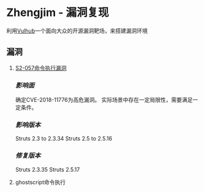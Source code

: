 ﻿# Zhengjim - 漏洞复现

利用[Vulhub](https://github.com/vulhub/vulhub)一个面向大众的开源漏洞靶场，来搭建漏洞环境




## 漏洞

 1. [S2-057命令执行漏洞][1]
    
    ### *影响面*

    确定CVE-2018-11776为高危漏洞。
    实际场景中存在一定局限性，需要满足一定条件。

    ### *影响版本*
    
    Struts 2.3 to 2.3.34
    Struts 2.5 to 2.5.16

    ### *修复版本*
    
    Struts 2.3.35
    Struts 2.5.17
    
 2. ghostscript命令执行


  [1]: https://github.com/zhengjim/loophole/tree/master/S2-057
